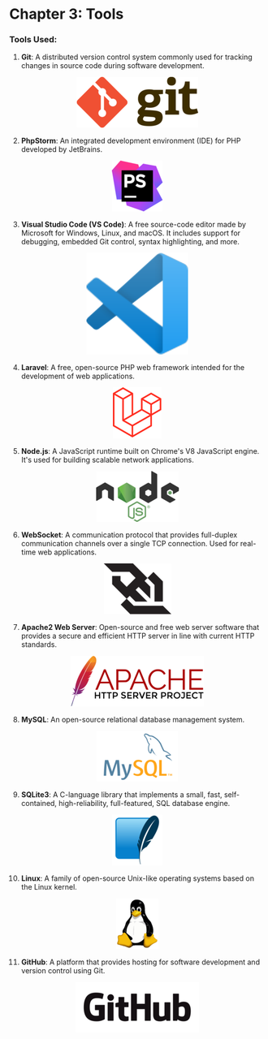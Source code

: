 # Chapter 3: Tools

### Tools Used:

1. **Git**: A distributed version control system commonly used for tracking changes in source code during software development.

<div style="text-align: center"><img src="./project_logos_resized/git_logo.png" alt="Git Logo"></div>

2. **PhpStorm**: An integrated development environment (IDE) for PHP developed by JetBrains.

<div style="text-align: center"><img src="./project_logos_resized/phpstorm_logo.png" alt="PhpStorm Logo"></div>

3. **Visual Studio Code (VS Code)**: A free source-code editor made by Microsoft for Windows, Linux, and macOS. It includes support for debugging, embedded Git control, syntax highlighting, and more.

<div style="text-align: center"><img src="./project_logos_resized/vs_code_logo.svg" alt="VS Code Logo"></div>

4. **Laravel**: A free, open-source PHP web framework intended for the development of web applications.

<div style="text-align: center"><img src="./project_logos_resized/laravel_logo.png" alt="Laravel Logo"></div>

5. **Node.js**: A JavaScript runtime built on Chrome's V8 JavaScript engine. It's used for building scalable network applications.

<div style="text-align: center"><img src="./project_logos_resized/node_js_logo.svg.png" alt="NodeJS Logo"></div>

6. **WebSocket**: A communication protocol that provides full-duplex communication channels over a single TCP connection. Used for real-time web applications.

<div style="text-align: center"><img src="./project_logos_resized/websocket_logo.png" alt="Websocket Logo"></div>

7. **Apache2 Web Server**: Open-source and free web server software that provides a secure and efficient HTTP server in line with current HTTP standards.

<div style="text-align: center"><img src="./project_logos_resized/apache_logo.svg.png" alt="Apache Logo"></div>

8. **MySQL**: An open-source relational database management system.

<div style="text-align: center"><img src="./project_logos_resized/mysql_logo.png" alt="MySQL Logo"></div>

9. **SQLite3**: A C-language library that implements a small, fast, self-contained, high-reliability, full-featured, SQL database engine.

<div style="text-align: center"><img src="./project_logos_resized/sqlite_logo.png" alt="Sqlite Logo"></div>

10. **Linux**: A family of open-source Unix-like operating systems based on the Linux kernel.

<div style="text-align: center"><img src="./project_logos_resized/tux.png" alt="Tux Logo"></div>

11. **GitHub**: A platform that provides hosting for software development and version control using Git.

<div style="text-align: center"><img src="./project_logos_resized/github_logo.png" alt="Github Logo"></div>


